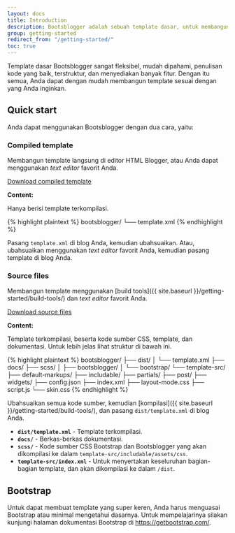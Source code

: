 ```yaml
---
layout: docs
title: Introduction
description: Bootsblogger adalah sebuah template dasar, untuk membangun template Blogger menggunakan Bootstrap, yang dirancang untuk memberikan kemudahan dan keindahan.
group: getting-started
redirect_from: "/getting-started/"
toc: true
---
```


Template dasar Bootsblogger sangat fleksibel, mudah dipahami, penulisan kode yang baik, terstruktur, dan menyediakan banyak fitur. Dengan itu semua, Anda dapat dengan mudah membangun template sesuai dengan yang Anda inginkan.

## Quick start

Anda dapat menggunakan Bootsblogger dengan dua cara, yaitu:

### Compiled template

Membangun template langsung di editor HTML Blogger, atau Anda dapat menggunakan *text editor* favorit Anda.

<a href="{{ site.download.dist }}" class="btn btn-bd">Download compiled template</a>

**Content:**

Hanya berisi template terkompilasi.

{% highlight plaintext %}
bootsblogger/
└── template.xml
{% endhighlight %}

Pasang `template.xml` di blog Anda, kemudian ubahsuaikan. Atau, ubahsuaikan menggunakan *text editor* favorit Anda, kemudian pasang template di blog Anda.

### Source files

Membangun template menggunakan [build tools]({{ site.baseurl }}/getting-started/build-tools/) dan *text editor* favorit Anda.

<a href="{{ site.download.source }}" class="btn btn-bd">Download source files</a>

**Content:**

Template terkompilasi, beserta kode sumber CSS, template, dan dokumentasi. Untuk lebih jelas lihat struktur di bawah ini.

{% highlight plaintext %}
bootsblogger/
├── dist/
│   └── template.xml
├── docs/
├── scss/
│   ├── bootsblogger/
│   └── bootstrap/
└── template-src/
    ├── default-markups/
    ├── includable/
    ├── partials/
    ├── post/
    ├── widgets/
    ├── config.json
    ├── index.xml
    ├── layout-mode.css
    ├── script.js
    └── skin.css
{% endhighlight %}

Ubahsuaikan semua kode sumber, kemudian [kompilasi]({{ site.baseurl }}/getting-started/build-tools/), dan pasang `dist/template.xml` di blog Anda.

- **`dist/template.xml`** - Template terkompilasi.
- **`docs/`** - Berkas-berkas dokumentasi.
- **`scss/`** - Kode sumber CSS Bootstrap dan Bootsblogger yang akan dikompilasi ke dalam `template-src/includable/assets/css`.
- **`template-src/index.xml`** - Untuk menyertakan keseluruhan bagian-bagian template, dan akan dikompilasi ke dalam `/dist`.

## Bootstrap

Untuk dapat membuat template yang super keren, Anda harus menguasai Bootstrap atau minimal mengetahui dasarnya. Untuk mempelajarinya silakan kunjungi halaman dokumentasi Bootstrap di <https://getbootstrap.com/>.
